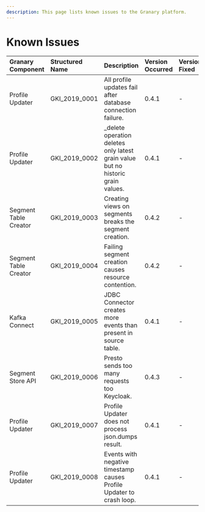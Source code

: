 ```yaml
---
description: This page lists known issues to the Granary platform.
---
```


# Known Issues

| Granary Component | Structured Name | Description | Version Occurred | Version Fixed | Ticket |
| :--- | :--- | :--- | :--- | :--- | :--- |
| Profile Updater | GKI\_2019\_0001 | All profile updates fail after database connection failure. | 0.4.1 | - | [\#190](https://gitlab.alvary.io/grnry/scrum/issues/190) |
| Profile Updater | GKI\_2019\_0002 | \_delete operation deletes only latest grain value but no historic grain values. | 0.4.1 | - | [\#182](https://gitlab.alvary.io/grnry/scrum/issues/182) |
| Segment Table Creator | GKI\_2019\_0003 | Creating views on segments breaks the segment creation. | 0.4.2 | - | [\#220](https://gitlab.alvary.io/grnry/scrum/issues/220) |
| Segment Table Creator | GKI\_2019\_0004 | Failing segment creation causes resource contention. | 0.4.2 | - | [\#221](https://gitlab.alvary.io/grnry/scrum/issues/221) |
| Kafka Connect | GKI\_2019\_0005 | JDBC Connector creates more events than present in source table. | 0.4.1 | - | [\#198](https://gitlab.alvary.io/grnry/scrum/issues/198) [\#199](https://gitlab.alvary.io/grnry/scrum/issues/199) |
| Segment Store API | GKI\_2019\_0006 | Presto sends too many requests too Keycloak. | 0.4.3 | - | [\#193](https://gitlab.alvary.io/grnry/scrum/issues/193) |
| Profile Updater | GKI\_2019\_0007 | Profile Updater does not process json.dumps result. | 0.4.1 | - | [\#185](https://gitlab.alvary.io/grnry/scrum/issues/185) |
| Profile Updater | GKI\_2019\_0008 | Events with negative timestamp causes Profile Updater to crash loop. | 0.4.1 | - | [\#223](https://gitlab.alvary.io/grnry/scrum/issues/223) |

